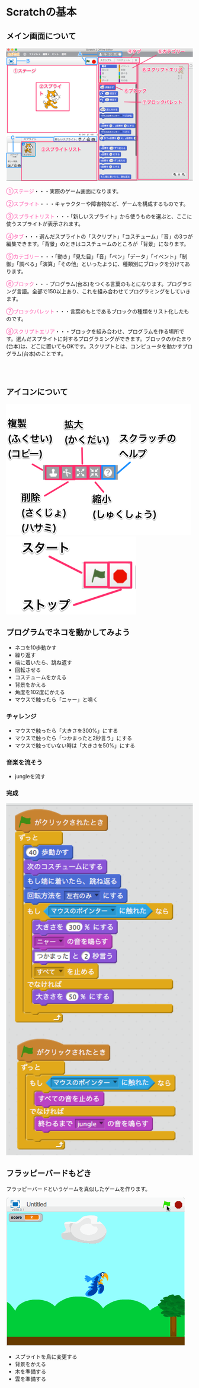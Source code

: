 # Scratchの基本

## メイン画面について

<img src="../img/scratch_01.png" width="1000px">

<font color="HotPink">①ステージ</font>・・・実際のゲーム画面になります。

<font color="HotPink">②スプライト</font>・・・キャラクターや障害物など、ゲームを構成するものです。

<font color="HotPink">③スプライトリスト</font>・・・「新しいスプライト」から使うものを選ぶと、ここに使うスプライトが表示されます。

<font color="HotPink">④タブ</font>・・・選んだスプライトの「スクリプト」「コスチューム」「音」の3つが編集できます。「背景」のときはコスチュームのところが「背景」になります。

<font color="HotPink">⑤カテゴリー</font>・・・「動き」「見た目」「音」「ペン」「データ」「イベント」「制御」「調べる」「演算」「その他」といったように、種類別にブロックを分けてあります。

<font color="HotPink">⑥ブロック</font>・・・プログラム(台本)をつくる言葉のもとになります。プログラミング言語。全部で150以上あり、これを組み合わせてプログラミングをしていきます。

<font color="HotPink">⑦ブロックパレット</font>・・・言葉のもとであるブロックの種類をリスト化したものです。

<font color="HotPink">⑧スクリプトエリア</font>・・・ブロックを組み合わせ、プログラムを作る場所です。選んだスプライトに対するプログラミングができます。ブロックのかたまり(台本)は、どこに置いてもOKです。スクリプトとは、コンピュータを動かすプログラム(台本)のことです。

<br>

<!--
<font color="HotPink">⑨バックパック</font>・・・何個ものスプライトに同じ命令をするとき、ここにつくった「台本」を入れておくと、コピーして使うことができます。プログラムの保管場所です。
-->

<br>

## アイコンについて

<img src="../img/scratch_02.png" width="500px">

<img src="../img/scratch_03.png" width="350px">

<br>

## プログラムでネコを動かしてみよう

- ネコを10歩動かす
- 繰り返す
- 端に着いたら、跳ね返す
- 回転させる
- コスチュームをかえる
- 背景をかえる
- 角度を102度にかえる
- マウスで触ったら「ニャー」と鳴く

### チャレンジ

- マウスで触ったら「大きさを300%」にする
- マウスで触ったら「つかまったと2秒言う」にする
- マウスで触っていない時は「大きさを50%」にする


### 音楽を流そう

- jungleを流す

### 完成

<img src="../answer/01_answer.png">

<br>

## フラッピーバードもどき

フラッピーバードというゲームを真似したゲームを作ります。

<img src="../img/bird.gif">

- スプライトを鳥に変更する
- 背景をかえる
- 木を準備する
- 雲を準備する
